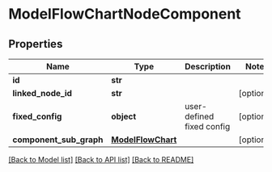 # ModelFlowChartNodeComponent

## Properties
Name | Type | Description | Notes
------------ | ------------- | ------------- | -------------
**id** | **str** |  | 
**linked_node_id** | **str** |  | [optional] 
**fixed_config** | **object** | user-defined fixed config | [optional] 
**component_sub_graph** | [**ModelFlowChart**](ModelFlowChart.md) |  | [optional] 

[[Back to Model list]](../README.md#documentation-for-models) [[Back to API list]](../README.md#documentation-for-api-endpoints) [[Back to README]](../README.md)

